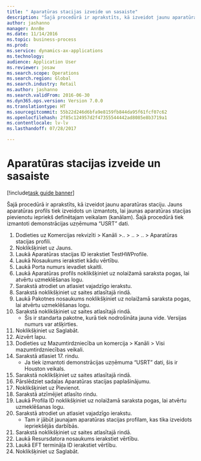 ```yaml
--- 
title: " Aparatūras stacijas izveide un sasaiste"
description: "Šajā procedūrā ir aprakstīts, kā izveidot jaunu aparatūras staciju."
author: jashanno
manager: AnnBe
ms.date: 11/14/2016
ms.topic: business-process
ms.prod: 
ms.service: dynamics-ax-applications
ms.technology: 
audience: Application User
ms.reviewer: josaw
ms.search.scope: Operations
ms.search.region: Global
ms.search.industry: Retail
ms.author: jashanno
ms.search.validFrom: 2016-06-30
ms.dyn365.ops.version: Version 7.0.0
ms.translationtype: HT
ms.sourcegitcommit: 55b22d246d6bfa9e8159fb844da95f61fcf07c62
ms.openlocfilehash: 2f85c124957d2f47355544442ad8085e8b3719a1
ms.contentlocale: lv-lv
ms.lasthandoff: 07/28/2017

---
```

# <a name="create-and-associate-a-hardware-station"></a> Aparatūras stacijas izveide un sasaiste

[!include[task guide banner](../includes/task-guide-banner.md)]

Šajā procedūrā ir aprakstīts, kā izveidot jaunu aparatūras staciju. Jauns aparatūras profils tiek izveidots un izmantots, lai jaunas aparatūras stacijas pievienotu iepriekš definētajam veikalam (kanālam). Šajā procedūrā tiek izmantoti demonstrācijas uzņēmuma “USRT” dati.

1. Dodieties uz Komercijas rekvizīti > Kanāli >.. > .. > .. > Aparatūras stacijas profili.
2. Noklikšķiniet uz Jauns.
3. Laukā Aparatūras stacijas ID ierakstiet TestHWProfile.
4. Laukā Nosaukums ierakstiet kādu vērtību.
5. Laukā Porta numurs ievadiet skaitli.
6. Laukā Aparatūras profils noklikšķiniet uz nolaižamā saraksta pogas, lai atvērtu uzmeklēšanas logu.
7. Sarakstā atrodiet un atlasiet vajadzīgo ierakstu.
8. Sarakstā noklikšķiniet uz saites atlasītajā rindā.
9. Laukā Pakotnes nosaukums noklikšķiniet uz nolaižamā saraksta pogas, lai atvērtu uzmeklēšanas logu.
10. Sarakstā noklikšķiniet uz saites atlasītajā rindā.
    * Šis ir standarta pakotne, kurā tiek nodrošināta jauna vide. Versijas numurs var atšķirties.  
11. Noklikšķiniet uz Saglabāt.
12. Aizvērt lapu.
13. Dodieties uz Mazumtirdzniecība un komercija > Kanāli > Visi mazumtirdzniecības veikali.
14. Sarakstā atlasiet 17. rindu.
    * Ja tiek izmantoti demonstrācijas uzņēmuma “USRT” dati, šis ir Houston veikals.  
15. Sarakstā noklikšķiniet uz saites atlasītajā rindā.
16. Pārslēdziet sadaļas Aparatūras stacijas paplašinājumu.
17. Noklikšķiniet uz Pievienot.
18. Sarakstā atzīmējiet atlasīto rindu.
19. Laukā Profila ID noklikšķiniet uz nolaižamā saraksta pogas, lai atvērtu uzmeklēšanas logu.
20. Sarakstā atrodiet un atlasiet vajadzīgo ierakstu.
    * Tam ir jābūt jaunajam aparatūras stacijas profilam, kas tika izveidots iepriekšējās darbībās.  
21. Sarakstā noklikšķiniet uz saites atlasītajā rindā.
22. Laukā Resursdatora nosaukums ierakstiet vērtību.
23. Laukā EFT termināļa ID ierakstiet vērtību.
24. Noklikšķiniet uz Saglabāt.


